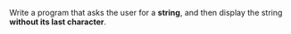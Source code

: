 Write a program that asks the user for a **string**, and then display the string **without its last character**.   